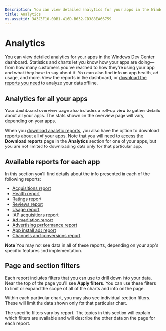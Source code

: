 ```yaml
---
Description: You can view detailed analytics for your apps in the Windows Dev Center dashboard.
title: Analytics
ms.assetid: 3A3C6F10-0DB1-416D-B632-CD388EA66759
---
```


# Analytics

You can view detailed analytics for your apps in the Windows Dev Center dashboard. Statistics and charts let you know how your apps are doing—from how many customers you've reached to how they're using your app and what they have to say about it. You can also find info on app health, ad usage, and more. View the reports in the dashboard, or [download the reports you need](download-analytic-reports.md) to analyze your data offline.

## Analytics for all your apps


Your dashboard overview page also includes a roll-up view to gather details about all your apps. The stats shown on the overview page will vary, depending on your apps.

When you [download analytic reports](download-analytic-reports.md), you also have the option to download reports about all of your apps. Note that you will need to access the **Download reports** page in the **Analytics** section for one of your apps, but you are not limited to downloading data only for that particular app.

## Available reports for each app


In this section you'll find details about the info presented in each of the following reports:

-   [Acquisitions report](acquisitions-report.md)
-   [Health report](health-report.md)
-   [Ratings report](ratings-report.md)
-   [Reviews report](reviews-report.md)
-   [Usage report](usage-report.md)
-   [IAP acquisitions report](iap-acquisitions-report.md)
-   [Ad mediation report](ad-mediation-report.md)
-   [Advertising performance report](advertising-performance-report.md)
-   [App install ads report](app-install-ads-reports.md)
-   [Channels and conversions report](channels-and-conversions-report.md)

**Note**  You may not see data in all of these reports, depending on your app's specific features and implementation.

## Page and section filters

Each report includes filters that you can use to drill down into your data. Near the top of the page you'll see **Apply filters**. You can use these filters to limit or expand the scope of all of the charts and info on the page.

Within each particular chart, you may also see individual section filters. These will limit the data shown only for that particular chart.

The specific filters vary by report. The topics in this section will explain which filters are available and will describe the other data on the page for each report.


<!--HONumber=May16_HO4-->


